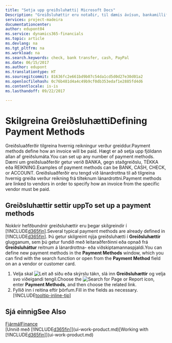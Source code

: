```yaml
---
title: "Setja upp greiðsluhætti| Microsoft Docs"
Description: "Greiðsluhættir eru notaðir, til dæmis ávísun, bankamillifærsla, reiðufé eða PayPal, til að tilgreina hvernig reikningur verður greiddur."
services: project-madeira
documentationcenter: 
author: edupont04
ms.service: dynamics365-financials
ms.topic: article
ms.devlang: na
ms.tgt_pltfrm: na
ms.workload: na
ms.search.keywords: check, bank transfer, cash, PayPal
ms.date: 06/15/2017
ms.author: edupont
ms.translationtype: HT
ms.sourcegitcommit: 81636fc2e661bd9b07c54da1cd5d0d27e30d01a2
ms.openlocfilehash: 0c76b481d4a4c49b9cf0db353edaf1e2885fd4d6
ms.contentlocale: is-is
ms.lasthandoff: 09/22/2017

---
```

# <a name="defining-payment-methods"></a><span data-ttu-id="50a7b-103">Skilgreina Greiðsluhætti</span><span class="sxs-lookup"><span data-stu-id="50a7b-103">Defining Payment Methods</span></span>
<span data-ttu-id="50a7b-104">Greiðsluaðferðir tilgreina hvernig reikningur verður greiddur.</span><span class="sxs-lookup"><span data-stu-id="50a7b-104">Payment methods define how an invoice will be paid.</span></span> <span data-ttu-id="50a7b-105">Hægt er að setja upp fjöldann allan af greiðslumáta.</span><span class="sxs-lookup"><span data-stu-id="50a7b-105">You can set up any number of payment methods.</span></span> <span data-ttu-id="50a7b-106">Dæmi um greiðsluaðferðir getur verið BANKA, gegn staðgreiðslu, TÉKKA eða REIKNING.</span><span class="sxs-lookup"><span data-stu-id="50a7b-106">Examples of payment methods can be BANK, CASH, CHECK, or ACCOUNT.</span></span>
<span data-ttu-id="50a7b-107">Greiðsluaðferðir eru tengd við lánardrottna til að tilgreina hvernig greiða verður reikning frá tilteknum lánardrottni.</span><span class="sxs-lookup"><span data-stu-id="50a7b-107">Payment methods are linked to vendors in order to specify how an invoice from the specific vendor must be paid.</span></span>

## <a name="to-set-up-a-payment-methods"></a><span data-ttu-id="50a7b-108">Greiðsluhættir settir upp</span><span class="sxs-lookup"><span data-stu-id="50a7b-108">To set up a payment methods</span></span>
<span data-ttu-id="50a7b-109">Nokkrir hefðbundnir greiðsluhættir eru þegar skilgreindir í [!INCLUDE[d365fin](includes/d365fin_md.md)].</span><span class="sxs-lookup"><span data-stu-id="50a7b-109">Several typical payment methods are already defined in [!INCLUDE[d365fin](includes/d365fin_md.md)].</span></span> <span data-ttu-id="50a7b-110">Þú getur skilgreint nýja greiðsluhætti í **Greiðsluhættir** glugganum, sem þú getur fundið með leitaraðferðinni eða opnað frá **Greiðsluháttur** reitnum á lánardrottna- eða viðskiptamannaspjaldi.</span><span class="sxs-lookup"><span data-stu-id="50a7b-110">You can define new payment methods in the **Payment Methods** window, which you can find with the search function or open from the **Payment Method** field on an a vendor or customer card.</span></span>
1. <span data-ttu-id="50a7b-111">Velja skal ![Leit að síðu eða skýrslu](media/ui-search/search_small.png "Leit að síðu eða skýrslu táknið") tákn, slá inn **Greiðsluhættir** og velja svo viðeigandi tengil.</span><span class="sxs-lookup"><span data-stu-id="50a7b-111">Choose the ![Search for Page or Report](media/ui-search/search_small.png "Search for Page or Report icon") icon, enter **Payment Methods**, and then choose the related link.</span></span>
2. <span data-ttu-id="50a7b-112">Fyllið inn í reitina eftir þörfum.</span><span class="sxs-lookup"><span data-stu-id="50a7b-112">Fill in the fields as necessary.</span></span> [!INCLUDE[tooltip-inline-tip](includes/tooltip-inline-tip_md.md)]

## <a name="see-also"></a><span data-ttu-id="50a7b-113">Sjá einnig</span><span class="sxs-lookup"><span data-stu-id="50a7b-113">See Also</span></span>
[<span data-ttu-id="50a7b-114">Fjármál</span><span class="sxs-lookup"><span data-stu-id="50a7b-114">Finance</span></span>](finance.md)  
<span data-ttu-id="50a7b-115">[Unnið með [!INCLUDE[d365fin](includes/d365fin_md.md)]](ui-work-product.md)</span><span class="sxs-lookup"><span data-stu-id="50a7b-115">[Working with [!INCLUDE[d365fin](includes/d365fin_md.md)]](ui-work-product.md)</span></span>  

